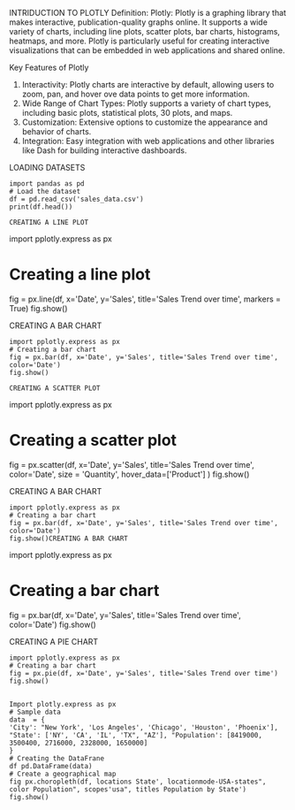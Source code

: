 INTRIDUCTION TO PLOTLY
Definition:
Plotly: Plotly is a graphing library that makes interactive, publication-quality graphs online. It supports a wide variety of charts, including line plots, scatter plots, bar charts, 
histograms, heatmaps, and more. Plotly is particularly useful for creating interactive visualizations that can be embedded in web applications and shared online.

Key Features of Plotly
1. Interactivity: Plotly charts are interactive by default, allowing users to zoom, pan, and hover ove data points to get more information.
2. Wide Range of Chart Types: Plotly supports a variety of chart types, including basic plots, statistical plots, 30 plots, and maps.
3. Customization: Extensive options to customize the appearance and behavior of charts.
4. Integration: Easy integration with web applications and other libraries like Dash for building interactive dashboards.

LOADING DATASETS
``````````````````
import pandas as pd
# Load the dataset
df = pd.read_csv('sales_data.csv')
print(df.head())

CREATING A LINE PLOT
`````````````````````
import pplotly.express as px
# Creating a line plot
fig = px.line(df, x='Date', y='Sales', title='Sales Trend over time', markers = True)
fig.show()

CREATING A BAR CHART
`````````````````````
import pplotly.express as px
# Creating a bar chart
fig = px.bar(df, x='Date', y='Sales', title='Sales Trend over time', color='Date')
fig.show()

CREATING A SCATTER PLOT
`````````````````````
import pplotly.express as px
# Creating a scatter plot
fig = px.scatter(df, x='Date', y='Sales', title='Sales Trend over time', color='Date', size = 'Quantity', hover_data=['Product'] )
fig.show()

CREATING A BAR CHART
`````````````````````
import pplotly.express as px
# Creating a bar chart
fig = px.bar(df, x='Date', y='Sales', title='Sales Trend over time', color='Date')
fig.show()CREATING A BAR CHART
`````````````````````
import pplotly.express as px
# Creating a bar chart
fig = px.bar(df, x='Date', y='Sales', title='Sales Trend over time', color='Date')
fig.show()

CREATING A PIE CHART
`````````````````````
import pplotly.express as px
# Creating a bar chart
fig = px.pie(df, x='Date', y='Sales', title='Sales Trend over time')
fig.show()


Import plotly.express as px
# Sample data
data  = {
'City': "New York', 'Los Angeles', 'Chicago', 'Houston', 'Phoenix'], "State': ['NY', 'CA', 'IL', 'TX", "AZ'], "Population': [8419000, 3500400, 2716000, 2328000, 1650000]
}
# Creating the DataFrane
df pd.DataFrame(data)
# Create a geographical map
fig px.choropleth(df, locations State', locationmode-USA-states", color Population", scopes'usa", titles Population by State') fig.show()